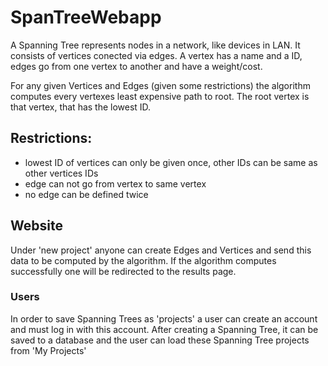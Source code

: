 # SpanTreeWebapp

A Spanning Tree represents nodes in a network, like devices in LAN.
It consists of vertices conected via edges.
A vertex has a name and a ID, edges go from one vertex to another and have a weight/cost.

For any given Vertices and Edges (given some restrictions) the algorithm computes every vertexes least expensive path to root.
The root vertex is that vertex, that has the lowest ID.

## Restrictions:
* lowest ID of vertices can only be given once, other IDs can be same as other vertices IDs
* edge can not go from vertex to same vertex
* no edge can be defined twice


## Website
Under 'new project' anyone can create Edges and Vertices and send this data to be computed by the algorithm.
If the algorithm computes successfully one will be redirected to the results page.

### Users
In order to save Spanning Trees as 'projects' a user can create an account and must log in with this account.
After creating a Spanning Tree, it can be saved to a database and the user can load these Spanning Tree projects from 'My Projects'